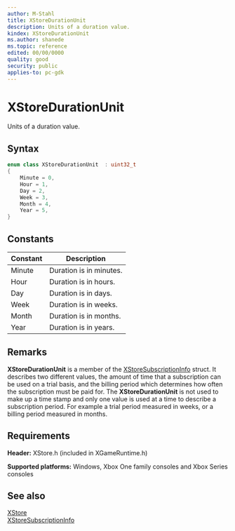 ```yaml
---
author: M-Stahl
title: XStoreDurationUnit
description: Units of a duration value.
kindex: XStoreDurationUnit
ms.author: shanede
ms.topic: reference
edited: 00/00/0000
quality: good
security: public
applies-to: pc-gdk
---
```


# XStoreDurationUnit  

Units of a duration value.  

## Syntax  
  
```cpp
enum class XStoreDurationUnit  : uint32_t  
{  
    Minute = 0,  
    Hour = 1,  
    Day = 2,  
    Week = 3,  
    Month = 4,  
    Year = 5,  
}  
```  
  
## Constants  
  
| Constant | Description |
| --- | --- |
| Minute | Duration is in minutes. |  
| Hour | Duration is in hours. |  
| Day | Duration is in days. |  
| Week | Duration is in weeks. |  
| Month | Duration is in months. |  
| Year | Duration is in years. |  
  
## Remarks

**XStoreDurationUnit** is a member of the [XStoreSubscriptionInfo](../structs/xstoresubscriptioninfo.md) struct. It describes two different values, the amount of time that a subscription can be used on a trial basis, and the billing period which determines how often the subscription must be paid for. The **XStoreDurationUnit** is not used to make up a time stamp and only one value is used at a time to describe a subscription period. For example a trial period measured in weeks, or a billing period measured in months.
  
## Requirements  
  
**Header:** XStore.h (included in XGameRuntime.h)
  
**Supported platforms:** Windows, Xbox One family consoles and Xbox Series consoles  
  
## See also  
[XStore](../xstore_members.md)  
[XStoreSubscriptionInfo](../structs/xstoresubscriptioninfo.md)  